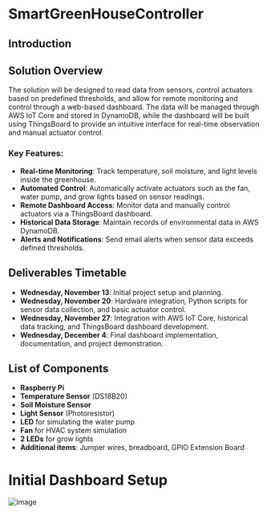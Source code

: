 # SmartGreenHouseController

## Introduction

## Solution Overview
The solution will be designed to read data from sensors, control actuators based on predefined thresholds, and allow for remote monitoring and control through a web-based dashboard. The data will be managed through AWS IoT Core and stored in DynamoDB, while the dashboard will be built using ThingsBoard to provide an intuitive interface for real-time observation and manual actuator control.

### Key Features:
- **Real-time Monitoring**: Track temperature, soil moisture, and light levels inside the greenhouse.
- **Automated Control**: Automatically activate actuators such as the fan, water pump, and grow lights based on sensor readings.
- **Remote Dashboard Access**: Monitor data and manually control actuators via a ThingsBoard dashboard.
- **Historical Data Storage**: Maintain records of environmental data in AWS DynamoDB.
- **Alerts and Notifications**: Send email alerts when sensor data exceeds defined thresholds.

## Deliverables Timetable
- **Wednesday, November 13**: Initial project setup and planning.
- **Wednesday, November 20**: Hardware integration, Python scripts for sensor data collection, and basic actuator control.
- **Wednesday, November 27**: Integration with AWS IoT Core, historical data tracking, and ThingsBoard dashboard development.
- **Wednesday, December 4**: Final dashboard implementation, documentation, and project demonstration.

## List of Components
- **Raspberry Pi**
- **Temperature Sensor** (DS18B20)
- **Soil Moisture Sensor**
- **Light Sensor** (Photoresistor)
- **LED** for simulating the water pump
- **Fan** for HVAC system simulation
- **2 LEDs** for grow lights
- **Additional items**: Jumper wires, breadboard, GPIO Extension Board

# Initial Dashboard Setup
![image](https://github.com/user-attachments/assets/4aa10efc-ea4d-44bd-89ad-278861decc4e)
